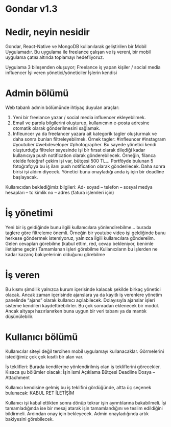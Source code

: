 # Gondar v1.3

# Nedir, neyin nesidir
Gondar, React-Native ve MongoDB kullanılarak geliştirilen bir Mobil Uygulamadır.
Bu uygulama ile freelance çalışan ve iş vereni, bir mobil uygulama çatısı altında toplamayı hedefliyoruz.

Uygulama 3 bileşenden oluşuyor;
  Freelance iş yapan kişiler / social media influencer
  İşi veren yönetici/yöneticiler
  İşlerin kendisi

# Admin bölümü
Web tabanlı admin bölümünde ihtiyaç duyulan araçlar:
  1.  Yeni bir freelance yazar / social media influencer ekleyebilmek. 
  2.  Email ve parola bilgilerini oluşturup, kullanıcının e-posta adresine otomatik olarak gönderilmesini sağlamak.
  3.  Infleuncer ya da freelancer yazara ait kategorik tagler oluşturmak ve daha sonra bunları filtreleyebilmek. Örnek tagler:
      #infleuncer #instagram #youtuber #webdeveloper #photographer. Bu sayede yönetici kendi oluşturduğu filtreler sayesinde işi bir
      fırsat olarak dilediği kadar kullanıcıya push notification olarak gönderebilecek. Örneğin, filanca otelde fotoğraf çekim işi var,
      bütçesi 500 TL…  Portföyde bulunan 5 fotoğrafçıya bu iş ilanı push notification olarak gönderilecek. Daha sonra birisi işi aldım
      diyecek. Yönetici bunu onayladığı anda iş için bir deadline başlayacak.

Kullanıcıdan beklediğimiz bilgileri:
Ad- soyad – telefon – sosyal medya hesapları – tc kimlik no – adres (fatura işlemleri için)

# İş yönetimi

Yeni bir iş geldiğinde bunu ilgili kullanıcılara yönlendirebilme… burada taglere göre filtreleme önemli. Örneğin bir youtube video işi geldiğinde bunu herkese göndermek istemiyoruz, yalnızca ilgili kullanıcılara gönderelim.
Gelen cevapları görebilme (kabul ettim, red, cevap bekleniyor, benimle iletişime geçin)
Tamamlanan işleri görebilme
Kullanıcıların bu işlerden ne kadar kazanç bakiyelerinin olduğunu görebilme

# İş veren
Bu kısmı şimdilik yalnızca kurum içerisinde kalacak şekilde birkaç yönetici olacak. Ancak zaman içerisinde ajanslara ya da kayıtlı iş verenlere yönetim panelinde “ajans” olarak kullanıcı açılabilecek. Dolayısıyla ajanslar işleri sisteme kendileri kaydettirebilirler. Bu çok sonradan eklenecek bir modül. Ancak altyapı hazırlanırken buna uygun bir veri tabanı ya da mantık düşünülebilir.

# Kullanıcı bölümü

Kullanıcılar siteyi değil tercihen mobil uygulamayı kullanacaklar. Görmelerini istediğimiz çok çok kısıtlı bir alan var.

İş teklifleri: Burada kendilerine yönlendirilmiş olan iş tekliflerini görecekler. Kısaca şu bölümler olacak:
  İşin ismi
  Açıklama
  Bütçesi
  Deadline
  Dosya – Attachment

Kullanıcı kendisine gelmiş bu iş teklifini gördüğünde, altta üç seçenek bulunacak:
  KABUL
  RET
  İLETİŞİM

Kullanıcı işi kabul ettikten sonra dönüp tekrar işin ayrıntılarına bakabilmeli. İşi tamamladığında ise bir mesaj atarak işin tamamlandığını ve teslim edildiğini bildirmeli. Ardından onay için bekleyecek. Admin onayladığında artık bakiyesini görebilecek.
